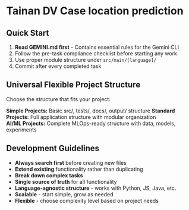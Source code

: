 # Tainan DV Case location prediction

## Quick Start

1. **Read GEMINI.md first** - Contains essential rules for the Gemini CLI
2. Follow the pre-task compliance checklist before starting any work
3. Use proper module structure under `src/main/[language]/`
4. Commit after every completed task

## Universal Flexible Project Structure

Choose the structure that fits your project:

**Simple Projects:** Basic src/, tests/, docs/, output/ structure
**Standard Projects:** Full application structure with modular organization  
**AI/ML Projects:** Complete MLOps-ready structure with data, models, experiments

## Development Guidelines

- **Always search first** before creating new files
- **Extend existing** functionality rather than duplicating  
- **Break down complex tasks**
- **Single source of truth** for all functionality
- **Language-agnostic structure** - works with Python, JS, Java, etc.
- **Scalable** - start simple, grow as needed
- **Flexible** - choose complexity level based on project needs
